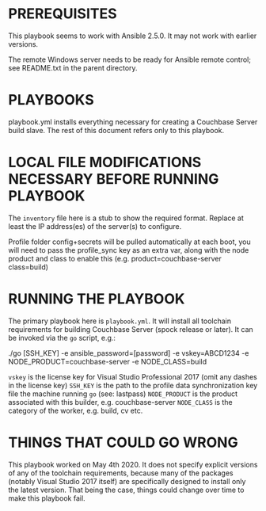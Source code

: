 # PREREQUISITES

This playbook seems to work with Ansible 2.5.0. It may not work with
earlier versions.

The remote Windows server needs to be ready for Ansible remote
control; see README.txt in the parent directory.

# PLAYBOOKS

playbook.yml installs everything necessary for creating a Couchbase Server
build slave. The rest of this document refers only to this playbook.

# LOCAL FILE MODIFICATIONS NECESSARY BEFORE RUNNING PLAYBOOK

The `inventory` file here is a stub to show the required format. Replace at
least the IP address(es) of the server(s) to configure.

Profile folder config+secrets will be pulled automatically at each boot,
you will need to pass the profile_sync key as an extra var, along with the
node product and class to enable this (e.g. product=couchbase-server
class=build)

# RUNNING THE PLAYBOOK

The primary playbook here is `playbook.yml`. It will install all toolchain requirements
for building Couchbase Server (spock release or later). It can be invoked via the `go`
script, e.g.:

./go [SSH_KEY] -e ansible_password=[password] -e vskey=ABCD1234 -e NODE_PRODUCT=couchbase-server -e NODE_CLASS=build

`vskey` is the license key for Visual Studio Professional 2017 (omit any
dashes in the license key)
`SSH_KEY` is the path to the profile data synchronization key file the machine running `go` (see: lastpass)
`NODE_PRODUCT` is the product associated with this builder, e.g. couchbase-server
`NODE_CLASS` is the category of the worker, e.g. build, cv etc.

# THINGS THAT COULD GO WRONG

This playbook worked on May 4th 2020. It does not specify explicit versions
of any of the toolchain requirements, because many of the packages (notably
Visual Studio 2017 itself) are specifically designed to install only the
latest version. That being the case, things could change over time to make
this playbook fail.
